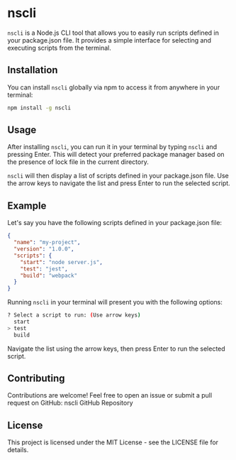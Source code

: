 # nscli

`nscli` is a Node.js CLI tool that allows you to easily run scripts defined in your package.json file. It provides a simple interface for selecting and executing scripts from the terminal.

## Installation

You can install `nscli` globally via npm to access it from anywhere in your terminal:

```bash
npm install -g nscli
```

## Usage

After installing `nscli`, you can run it in your terminal by typing `nscli` and pressing Enter. This will detect your preferred package manager based on the presence of lock file in the current directory.

`nscli` will then display a list of scripts defined in your package.json file. Use the arrow keys to navigate the list and press Enter to run the selected script.

## Example 

Let's say you have the following scripts defined in your package.json file:

```json
{
  "name": "my-project",
  "version": "1.0.0",
  "scripts": {
    "start": "node server.js",
    "test": "jest",
    "build": "webpack"
  }
}
```

Running `nscli` in your terminal will present you with the following options:

```bash 
? Select a script to run: (Use arrow keys)
  start
> test
  build
```

Navigate the list using the arrow keys, then press Enter to run the selected script.

## Contributing

Contributions are welcome! Feel free to open an issue or submit a pull request on GitHub: nscli GitHub Repository

## License

This project is licensed under the MIT License - see the LICENSE file for details.

